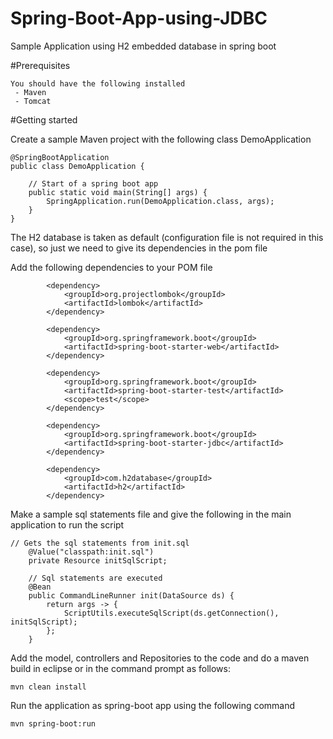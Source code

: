 # Spring-Boot-App-using-JDBC
Sample Application using H2 embedded database in spring boot

#Prerequisites

```
You should have the following installed 
 - Maven 
 - Tomcat
```

#Getting started

Create a sample Maven project with the following class DemoApplication

```
@SpringBootApplication
public class DemoApplication {

	// Start of a spring boot app
	public static void main(String[] args) {
		SpringApplication.run(DemoApplication.class, args);
	}
}

```
The H2 database is taken as default (configuration file is not required in this case), so just we need to give its dependencies in the pom file

Add the following dependencies to your POM file

```
		<dependency>
			<groupId>org.projectlombok</groupId>
			<artifactId>lombok</artifactId>
		</dependency>
   
		<dependency>
			<groupId>org.springframework.boot</groupId>
			<artifactId>spring-boot-starter-web</artifactId>
		</dependency>
    
		<dependency>
			<groupId>org.springframework.boot</groupId>
			<artifactId>spring-boot-starter-test</artifactId>
			<scope>test</scope>
		</dependency>
   
		<dependency>
			<groupId>org.springframework.boot</groupId>
			<artifactId>spring-boot-starter-jdbc</artifactId>
		</dependency>
    
		<dependency>
			<groupId>com.h2database</groupId>
			<artifactId>h2</artifactId>
		</dependency>
```

Make a sample sql statements file and give the following in the main application to run the script
```
// Gets the sql statements from init.sql
	@Value("classpath:init.sql")
	private Resource initSqlScript;

	// Sql statements are executed
	@Bean
	public CommandLineRunner init(DataSource ds) {
		return args -> {
			ScriptUtils.executeSqlScript(ds.getConnection(), initSqlScript);
		};
	}
  ```

Add the model, controllers and Repositories to the code and do a maven build in eclipse or in the command prompt as follows:

```
mvn clean install

```
Run the application as spring-boot app using the following command

```
mvn spring-boot:run
```
